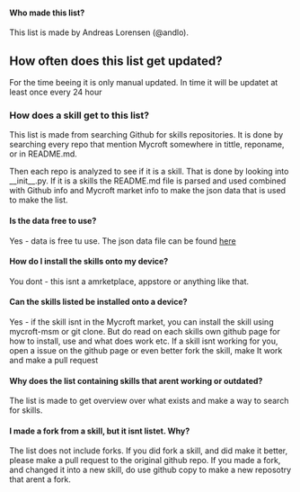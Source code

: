 #### Who made this list?
This list is made by Andreas Lorensen (@andlo).

## How often does this list get updated?
For the time beeing it is only manual updated. In time it will be updatet at least once every 24 hour

### How does a skill get to this list?
This list is made from searching Github for skills repositories. It is done by searching every repo that mention
Mycroft somewhere in tittle, reponame, or in README.md.
<p>Then each repo is analyzed to see if it is a skill. That is done by looking into __init__.py. If it is a skills
the README.md file is parsed and used combined with Github info and Mycroft market info to make the json data that
is used to make the list.</p>

#### Is the data free to use?
Yes - data is free tu use.
The json data file can be found <a href='https://github.com/andlo/mycroft-skills-list/raw/master/_data/skills.json'>here</a>


#### How do I install the skills onto my device?
You dont - this isnt a amrketplace, appstore or anything like that.

#### Can the skills listed be installed onto a device?
Yes - if the skill isnt in the Mycroft market, you can install the skill using mycroft-msm or git clone.
But do read on each skills own github page for how to install, use and what does work etc.
If a skill isnt working for you, open a issue on the github page or even better fork the skill, make It
work and make a pull request

#### Why does the list containing skills that arent working or outdated?
The list is made to get overview over what exists and make a way to search for skills.

#### I made a fork from a skill, but it isnt listet. Why?
The list does not include forks. If you did fork a skill, and did make it better, please make a pull request to the
original github repo.
If you made a fork, and changed it into a new skill, do use github copy to make a new reposotry that arent a fork.

